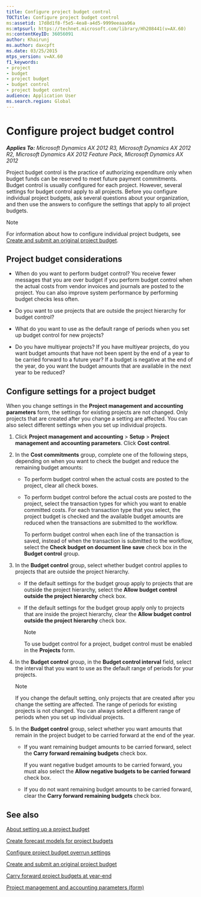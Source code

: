 ```yaml
---
title: Configure project budget control
TOCTitle: Configure project budget control
ms:assetid: 17d8d1f8-f5e5-4ea8-a4d5-9999eeaaa96a
ms:mtpsurl: https://technet.microsoft.com/library/Hh208441(v=AX.60)
ms:contentKeyID: 36056091
author: Khairunj
ms.author: daxcpft
ms.date: 03/25/2015
mtps_version: v=AX.60
f1_keywords:
- project
- budget
- project budget
- budget control
- project budget control
audience: Application User
ms.search.region: Global
---
```


# Configure project budget control 


_**Applies To:** Microsoft Dynamics AX 2012 R3, Microsoft Dynamics AX 2012 R2, Microsoft Dynamics AX 2012 Feature Pack, Microsoft Dynamics AX 2012_

Project budget control is the practice of authorizing expenditure only when budget funds can be reserved to meet future payment commitments. Budget control is usually configured for each project. However, several settings for budget control apply to all projects. Before you configure individual project budgets, ask several questions about your organization, and then use the answers to configure the settings that apply to all project budgets.


> [!NOTE]
> <P>For information about how to configure individual project budgets, see <A href="create-and-submit-an-original-project-budget.md">Create and submit an original project budget</A>.</P>



## Project budget considerations

  - When do you want to perform budget control? You receive fewer messages that you are over budget if you perform budget control when the actual costs from vendor invoices and journals are posted to the project. You can also improve system performance by performing budget checks less often.

  - Do you want to use projects that are outside the project hierarchy for budget control?

  - What do you want to use as the default range of periods when you set up budget control for new projects?

  - Do you have multiyear projects? If you have multiyear projects, do you want budget amounts that have not been spent by the end of a year to be carried forward to a future year? If a budget is negative at the end of the year, do you want the budget amounts that are available in the next year to be reduced?

## Configure settings for a project budget

When you change settings in the **Project management and accounting parameters** form, the settings for existing projects are not changed. Only projects that are created after you change a setting are affected. You can also select different settings when you set up individual projects.

1.  Click **Project management and accounting** \> **Setup** \> **Project management and accounting parameters**. Click **Cost control**.

2.  In the **Cost commitments** group, complete one of the following steps, depending on when you want to check the budget and reduce the remaining budget amounts:
    
      - To perform budget control when the actual costs are posted to the project, clear all check boxes.
    
      - To perform budget control before the actual costs are posted to the project, select the transaction types for which you want to enable committed costs. For each transaction type that you select, the project budget is checked and the available budget amounts are reduced when the transactions are submitted to the workflow.
        
        To perform budget control when each line of the transaction is saved, instead of when the transaction is submitted to the workflow, select the **Check budget on document line save** check box in the **Budget control** group.

3.  In the **Budget control** group, select whether budget control applies to projects that are outside the project hierarchy.
    
      - If the default settings for the budget group apply to projects that are outside the project hierarchy, select the **Allow budget control outside the project hierarchy** check box.
    
      - If the default settings for the budget group apply only to projects that are inside the project hierarchy, clear the **Allow budget control outside the project hierarchy** check box.
        

        > [!NOTE]
        > <P>To use budget control for a project, budget control must be enabled in the <STRONG>Projects</STRONG> form.</P>



4.  In the **Budget control** group, in the **Budget control interval** field, select the interval that you want to use as the default range of periods for your projects.
    

    > [!NOTE]
    > <P>If you change the default setting, only projects that are created after you change the setting are affected. The range of periods for existing projects is not changed. You can always select a different range of periods when you set up individual projects.</P>



5.  In the **Budget control** group, select whether you want amounts that remain in the project budget to be carried forward at the end of the year.
    
      - If you want remaining budget amounts to be carried forward, select the **Carry forward remaining budgets** check box.
        
        If you want negative budget amounts to be carried forward, you must also select the **Allow negative budgets to be carried forward** check box.
    
      - If you do not want remaining budget amounts to be carried forward, clear the **Carry forward remaining budgets** check box.

## See also

[About setting up a project budget](about-setting-up-a-project-budget.md)

[Create forecast models for project budgets](create-forecast-models-for-project-budgets.md)

[Configure project budget overrun settings](configure-project-budget-overrun-settings.md)

[Create and submit an original project budget](create-and-submit-an-original-project-budget.md)

[Carry forward project budgets at year-end](carry-forward-project-budgets-at-year-end.md)

[Project management and accounting parameters (form)](https://technet.microsoft.com/library/aa599440\(v=ax.60\))

  


